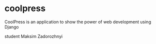 # coolpress
CoolPress is an application to show the power of web development using Django

student Maksim Zadorozhnyi

